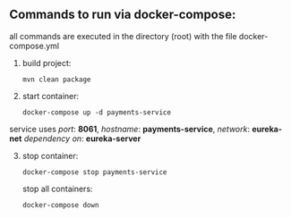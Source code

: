 ## Commands to run via docker-compose:

all commands are executed in the directory (root) with the file docker-compose.yml

1. build project:
   ```
   mvn clean package
   ```
1. start container:
   ``` 
   docker-compose up -d payments-service 
   ```
service uses *port*: **8061**, *hostname*: **payments-service**, *network*: **eureka-net** *dependency on*: **eureka-server**

3. stop container:
   ``` 
   docker-compose stop payments-service
   ```
   
   stop all containers:
   ``` 
   docker-compose down
   ``` 
